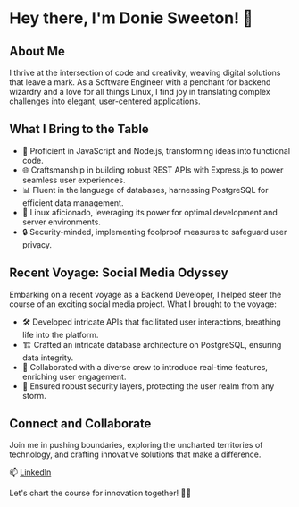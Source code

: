 # Hey there, I'm Donie Sweeton! 👋

## About Me

I thrive at the intersection of code and creativity, weaving digital solutions that leave a mark. As a Software Engineer with a penchant for backend wizardry and a love for all things Linux, I find joy in translating complex challenges into elegant, user-centered applications.

## What I Bring to the Table

- 🚀 Proficient in JavaScript and Node.js, transforming ideas into functional code.
- 🌐 Craftsmanship in building robust REST APIs with Express.js to power seamless user experiences.
- 📊 Fluent in the language of databases, harnessing PostgreSQL for efficient data management.
- 🐧 Linux aficionado, leveraging its power for optimal development and server environments.
- 🔒 Security-minded, implementing foolproof measures to safeguard user privacy.

## Recent Voyage: Social Media Odyssey

Embarking on a recent voyage as a Backend Developer, I helped steer the course of an exciting social media project. What I brought to the voyage:

- 🛠️ Developed intricate APIs that facilitated user interactions, breathing life into the platform.
- 🏗️ Crafted an intricate database architecture on PostgreSQL, ensuring data integrity.
- 🎯 Collaborated with a diverse crew to introduce real-time features, enriching user engagement.
- 🔑 Ensured robust security layers, protecting the user realm from any storm.

## Connect and Collaborate

Join me in pushing boundaries, exploring the uncharted territories of technology, and crafting innovative solutions that make a difference.

📫 [LinkedIn](https://www.linkedin.com/in/doniesweetonr)

Let's chart the course for innovation together! 🌟🚀
